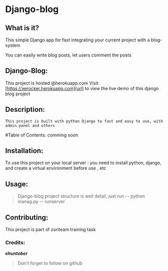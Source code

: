 # Django-blog
## What is it?
This simple Django app for fast integrating your current project with a blog-system

You can easily write blog posts, let users comment the posts 

## Django-Blog:
This project is hosted @herokuapp.com
Visit: [https://xerocker.herokuapp.com](url) to view the live demo of this django blog project

## Description: 
```
This project is built with python Django to fast and easy to use, with admin panel and others
```

#Table of Contents: 
comming soon 

## Installation: 
To use this project on your local server :
you need to install python, django, and create a virtual environment before use , etc

## Usage: 
> Django-blog project structure is well detail, just run -- python manag.py -- runserver

## Contributing:
This project is part of zuriteam training task 

### Credits: 
***ehuntober***
> Don't forget to follow on github
